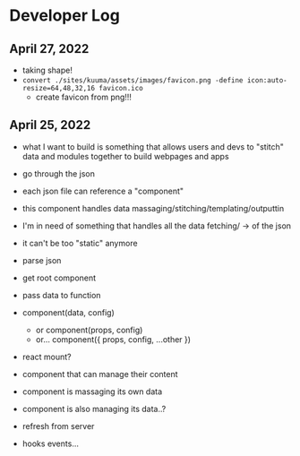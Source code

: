 # Developer Log

## April 27, 2022

* taking shape!
* `convert ./sites/kuuma/assets/images/favicon.png -define icon:auto-resize=64,48,32,16 favicon.ico`
    * create favicon from png!!!

## April 25, 2022

* what I want to build is something that allows users and devs to "stitch" data and modules together to build webpages and apps
* go through the json
* each json file can reference a "component"
* this component handles data massaging/stitching/templating/outputtin
* I'm in need of something that handles all the data fetching/ -> of the json
* it can't be too "static" anymore

* parse json
* get root component
* pass data to function
* component(data, config)
    - or component(props, config)
    - or... component({ props, config, ...other })

* react mount?
* component that can manage their content
* component is massaging its own data
* component is also managing its data..?

* refresh from server
* hooks events...